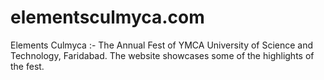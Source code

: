 # elementsculmyca.com
Elements Culmyca :- The Annual Fest of YMCA University of Science and Technology, Faridabad.
The website showcases some of the highlights of the fest.
